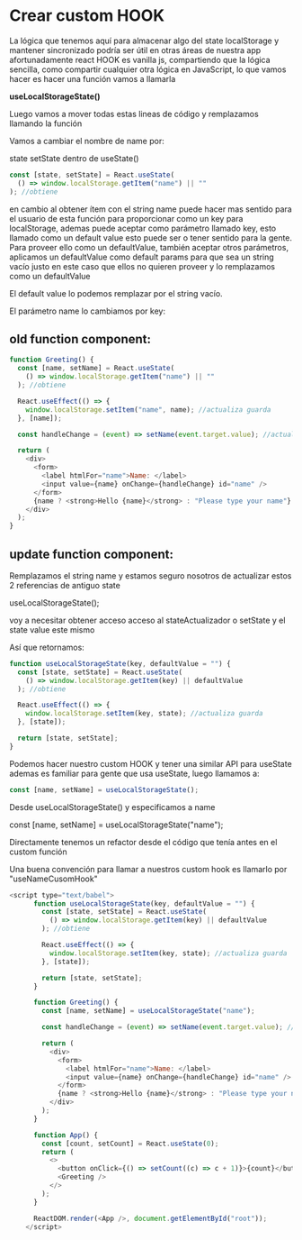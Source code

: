 # Crear custom HOOK

La lógica que tenemos aquí para almacenar algo del state localStorage y mantener sincronizado podría ser útil en otras áreas
de nuestra app afortunadamente react HOOK es vanilla js, compartiendo que la lógica sencilla, como compartir cualquier
otra lógica en JavaScript, lo que vamos hacer es hacer una función vamos a llamarla

**useLocalStorageState()**

Luego vamos a mover todas estas lineas de código y remplazamos llamando la función

Vamos a cambiar el nombre de name por:

state setState dentro de useState()

```js
const [state, setState] = React.useState(
  () => window.localStorage.getItem("name") || ""
); //obtiene
```

en cambio al obtener ítem con el string name puede hacer mas sentido para el usuario de esta función para proporcionar como un key para localStorage,
ademas puede aceptar como parámetro llamado key, esto llamado como un default value esto puede ser o tener sentido para la gente.
Para proveer ello como un defaultValue, también aceptar otros parámetros, aplicamos un defaultValue como default
params para que sea un string vacío justo en este caso que ellos no quieren proveer y lo remplazamos como un defaultValue

El default value lo podemos remplazar por el string vacío.

El parámetro name lo cambiamos por key:

## old function component:

```js
function Greeting() {
  const [name, setName] = React.useState(
    () => window.localStorage.getItem("name") || ""
  ); //obtiene

  React.useEffect(() => {
    window.localStorage.setItem("name", name); //actualiza guarda
  }, [name]);

  const handleChange = (event) => setName(event.target.value); //actualiza state

  return (
    <div>
      <form>
        <label htmlFor="name">Name: </label>
        <input value={name} onChange={handleChange} id="name" />
      </form>
      {name ? <strong>Hello {name}</strong> : "Please type your name"}
    </div>
  );
}
```

## update function component:

Remplazamos el string name y estamos seguro nosotros de actualizar estos 2 referencias de antiguo state

useLocalStorageState();

voy a necesitar obtener acceso acceso al stateActualizador o setState y el state value este mismo

Así que retornamos:

```js
function useLocalStorageState(key, defaultValue = "") {
  const [state, setState] = React.useState(
    () => window.localStorage.getItem(key) || defaultValue
  ); //obtiene

  React.useEffect(() => {
    window.localStorage.setItem(key, state); //actualiza guarda
  }, [state]);

  return [state, setState];
}
```

Podemos hacer nuestro custom HOOK y tener una similar API para useState ademas es familiar para gente que usa useState, luego llamamos a:

```js
const [name, setName] = useLocalStorageState();
```

Desde useLocalStorageState() y especificamos a name

const [name, setName] = useLocalStorageState("name");

Directamente tenemos un refactor desde el código que tenía antes en el custom función

Una buena convención para llamar a nuestros custom hook es llamarlo por "useNameCusomHook"

```js
<script type="text/babel">
      function useLocalStorageState(key, defaultValue = "") {
        const [state, setState] = React.useState(
          () => window.localStorage.getItem(key) || defaultValue
        ); //obtiene

        React.useEffect(() => {
          window.localStorage.setItem(key, state); //actualiza guarda
        }, [state]);

        return [state, setState];
      }

      function Greeting() {
        const [name, setName] = useLocalStorageState("name");

        const handleChange = (event) => setName(event.target.value); //actualiza state

        return (
          <div>
            <form>
              <label htmlFor="name">Name: </label>
              <input value={name} onChange={handleChange} id="name" />
            </form>
            {name ? <strong>Hello {name}</strong> : "Please type your name"}
          </div>
        );
      }

      function App() {
        const [count, setCount] = React.useState(0);
        return (
          <>
            <button onClick={() => setCount((c) => c + 1)}>{count}</button>
            <Greeting />
          </>
        );
      }

      ReactDOM.render(<App />, document.getElementById("root"));
    </script>
```
